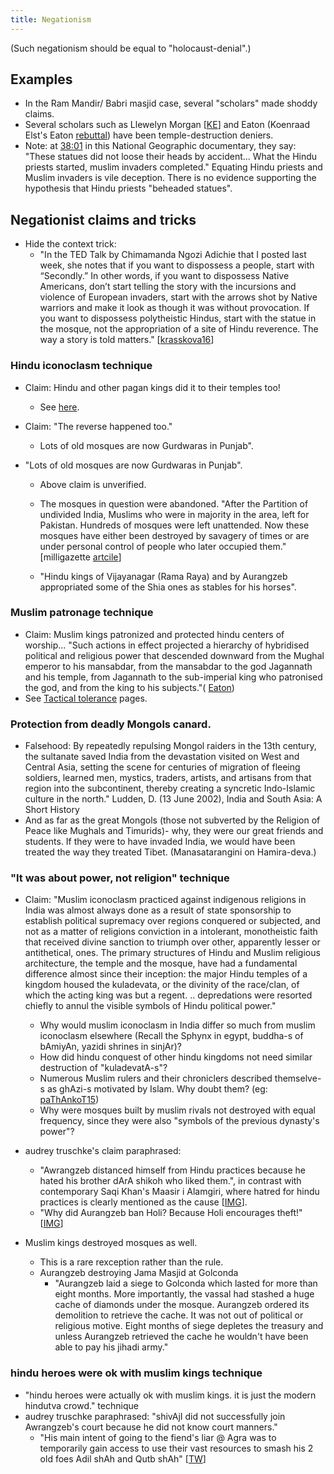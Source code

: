 ```yaml
---
title: Negationism
---
```

  


(Such negationism should be equal to "holocaust-denial".)  

## Examples
- In the Ram Mandir/ Babri masjid case, several "scholars" made shoddy claims.
- Several scholars such as Llewelyn Morgan \[[KE](http://koenraadelst.blogspot.com/2012/07/a-denier-on-temple-destruction.html)\] and Eaton (Koenraad Elst's Eaton [rebuttal](http://koenraadelst.bharatvani.org/articles/ayodhya/eaton.html)) have been temple-destruction deniers. 
- Note: at [38:01](http://www.youtube.com/watch?feature=player_detailpage&v=Zfxn9lNfiL8#t=38m01s) in this National Geographic documentary, they say: "These statues did not loose their heads by accident... What the Hindu priests started, muslim invaders completed." Equating Hindu priests and Muslim invaders is vile deception. There is no evidence supporting the hypothesis that Hindu priests "beheaded statues".


## Negationist claims and tricks

- Hide the context trick:
    - "In the TED Talk by Chimamanda Ngozi Adichie that I posted last week, she notes that if you want to dispossess a people, start with “Secondly.” In other words, if you want to dispossess Native Americans, don’t start telling the story with the incursions and violence of European invaders, start with the arrows shot by Native warriors and make it look as though it was without provocation. If you want to dispossess polytheistic Hindus, start with the statue in the mosque, not the appropriation of a site of Hindu reverence. The way a story is told matters." \[[krasskova16](https://krasskova.wordpress.com/2016/03/13/the-battle-for-polytheisms-soul/)\]

### Hindu iconoclasm technique
- Claim: Hindu and other pagan kings did it to their temples too! 
    - See [here](../../../polity/external-affairs/tolerance/).
- Claim: "The reverse happened too."
    - Lots of old mosques are now Gurdwaras in Punjab".
- "Lots of old mosques are now Gurdwaras in Punjab".
    
    - Above claim is unverified.
    - The mosques in question were abandoned. "After the Partition of undivided India, Muslims who were in majority in the area, left for Pakistan. Hundreds of mosques were left unattended. Now these mosques have either been destroyed by savagery of times or are under personal control of people who later occupied them." \[milligazette [artcile](http://www.milligazette.com/Archives/15042002/1504200294.htm)\]
    
    - "Hindu kings of Vijayanagar (Rama Raya) and by Aurangzeb appropriated some of the Shia ones as stables for his horses".

### Muslim patronage technique
- Claim: Muslim kings patronized and protected hindu centers of worship... "Such actions in effect projected a hierarchy of hybridised political and religious power that descended downward from the Mughal emperor to his mansabdar, from the mansabdar to the god Jagannath and his temple, from Jagannath to the sub-imperial king who patronised the god, and from the king to his subjects."( [Eaton](http://www.frontline.in/static/html/fl1725/17250620.htm))
- See [Tactical tolerance](../../abe-disease/islam/tactical-tolerance/) pages.

### Protection from deadly Mongols canard.
- Falsehood: By repeatedly repulsing Mongol raiders in the 13th century, the sultanate saved India from the devastation visited on West and Central Asia, setting the scene for centuries of migration of fleeing soldiers, learned men, mystics, traders, artists, and artisans from that region into the subcontinent, thereby creating a syncretic Indo-Islamic culture in the north." Ludden, D. (13 June 2002), India and South Asia: A Short History
- And as far as the great Mongols (those not subverted by the Religion of Peace like Mughals and Timurids)- why, they were our great friends and students. If they were to have invaded India, we would have been treated the way they treated Tibet. (Manasatarangini on Hamira-deva.)

### "It was about power, not religion" technique
- Claim: "Muslim iconoclasm practiced against indigenous religions in India was almost always done as a result of state sponsorship to establish political supremacy over regions conquered or subjected, and not as a matter of religions conviction in a intolerant, monotheistic faith that received divine sanction to triumph over other, apparently lesser or antithetical, ones. The primary structures of Hindu and Muslim religious architecture, the temple and the mosque, have had a fundamental difference almost since their inception: the major Hindu temples of a kingdom housed the kuladevata, or the divinity of the race/clan, of which the acting king was but a regent. .. depredations were resorted chiefly to annul the visible symbols of Hindu political power."
    - Why would muslim iconoclasm in India differ so much from muslim iconoclasm elsewhere (Recall the Sphynx in egypt, buddha-s of bAmiyAn, yazidi shrines in sinjAr)?
    - How did hindu conquest of other hindu kingdoms not need similar destruction of "kuladevatA-s"?
    - Numerous Muslim rulers and their chroniclers described themselve-s as ghAzi-s motivated by Islam. Why doubt them? (eg: [paThAnkoT15](http://timesofindia.indiatimes.com/india/Your-son-has-killed-two-kafirs-I-slit-their-throats-with-a-dagger/articleshow/50829483.cms?utm_source=facebook.com&utm_medium=referral&utm_campaign=TOI))
    - Why were mosques built by muslim rivals not destroyed with equal frequency, since they were also "symbols of the previous dynasty's power"?
- audrey truschke's claim paraphrased:
    - "Awrangzeb distanced himself from Hindu practices because he hated his brother dArA shikoh who liked them.", in contrast with contemporary Saqi Khan's Maasir i Alamgiri, where hatred for hindu practices is clearly mentioned as the cause \[[IMG](http://i.imgsafe.org/3263e5893d.jpg)\].
    - "Why did Aurangzeb ban Holi? Because Holi encourages theft!" \[[IMG](http://i.imgsafe.org/e0b9fbd12b.jpg)\]  
        
- Muslim kings destroyed mosques as well.
    - This is a rare rexception rather than the rule.
    - Aurangzeb destroying Jama Masjid at Golconda
        - "Aurangzeb laid a siege to Golconda which lasted for more than eight months. More importantly, the vassal had stashed a huge cache of diamonds under the mosque. Aurangzeb ordered its demolition to retrieve the cache. It was not out of political or religious motive. Eight months of siege depletes the treasury and unless Aurangzeb retrieved the cache he wouldn't have been able to pay his jihadi army."

### hindu heroes were ok with muslim kings technique
- "hindu heroes were actually ok with muslim kings. it is just the modern hindutva crowd." technique
- audrey truschke paraphrased: "shivAjI did not successfully join Awrangzeb's court because he did not know court manners."
    - "His main intent of going to the fiend's liar @ Agra was to temporarily gain access to use their vast resources to smash his 2 old foes Adil shAh and Qutb shAh" \[[TW](https://twitter.com/ColonelGerard/status/834458173192802304)\]